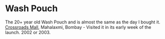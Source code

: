 # Wash Pouch

The 20+ year old Wash Pouch and is almost the same as the day I bought it.
[Crossroads Mall](https://en.wikipedia.org/wiki/Crossroads_Mall_(Mumbai)), Mahalaxmi, Bombay - Visited it in its early week of the launch. 2002 or 2003.